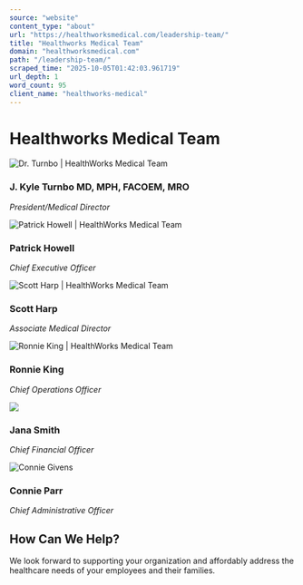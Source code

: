 ```yaml
---
source: "website"
content_type: "about"
url: "https://healthworksmedical.com/leadership-team/"
title: "Healthworks Medical Team"
domain: "healthworksmedical.com"
path: "/leadership-team/"
scraped_time: "2025-10-05T01:42:03.961719"
url_depth: 1
word_count: 95
client_name: "healthworks-medical"
---
```


# Healthworks Medical Team

![Dr. Turnbo | HealthWorks Medical Team](https://healthworksmedical.com/wp-content/uploads/2022/09/drturnbo-800.png)

### J. Kyle Turnbo MD, MPH, FACOEM, MRO

_President/Medical Director_

![Patrick Howell | HealthWorks Medical Team](https://healthworksmedical.com/wp-content/uploads/2022/09/HW-Patrick-Howell.jpg)

### Patrick Howell

_Chief Executive Officer_

![Scott Harp | HealthWorks Medical Team](https://healthworksmedical.com/wp-content/uploads/2022/09/HW-Scott-Harp.jpg)

### Scott Harp

_Associate Medical Director_

![Ronnie King | HealthWorks Medical Team](https://healthworksmedical.com/wp-content/uploads/2022/09/HW-Ronnie-King.jpg)

### Ronnie King

_Chief Operations Officer_

![](https://healthworksmedical.com/wp-content/uploads/2022/09/HW-Jana-Smith.jpg)

### Jana Smith

_Chief Financial Officer_

![Connie Givens](https://healthworksmedical.com/wp-content/uploads/2025/09/Connie-3.jpeg)

### Connie Parr

_Chief Administrative Officer_

## How Can We Help?

We look forward to supporting your organization and affordably address the healthcare needs of your employees and their families.